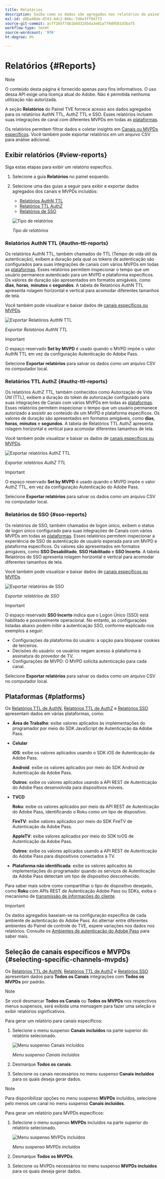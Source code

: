 ```yaml
---
title: Relatórios
description: Saiba como os dados são agregados nos relatórios do painel TVE.
exl-id: d8ba48de-d743-4dc2-866c-7d6e3ff94773
source-git-commit: acff285f7db1bdd32d5da3e01a770d9581d3ba75
workflow-type: tm+mt
source-wordcount: '976'
ht-degree: 0%

---
```


# Relatórios {#Reports}

>[!NOTE]
>
>O conteúdo desta página é fornecido apenas para fins informativos. O uso dessa API exige uma licença atual do Adobe. Não é permitida nenhuma utilização não autorizada.

A seção **Relatórios** do Painel TVE fornece acesso aos dados agregados para os relatórios AuthN TTL, AuthZ TTL e SSO. Esses relatórios incluem suas integrações de canal com diferentes MVPDs em todas as [plataformas](#platforms).

Os relatórios permitem filtrar dados e coletar insights em [Canais ou MVPDs específicos](#selecting-specific-channels-mvpds). Você também pode exportar relatórios em um arquivo CSV para análise adicional.

## Exibir relatórios {#view-reports}

Siga estas etapas para exibir um relatório específico.

1. Selecione a guia **Relatórios** no painel esquerdo.
1. Selecione uma das guias a seguir para exibir e exportar dados agregados dos canais e MVPDs incluídos:
   * [Relatórios AuthN TTL](#authn-ttl-reports)
   * [Relatórios TTL AuthZ](#authz-ttl-reports)
   * [Relatórios de SSO](#sso-reports)

   ![Tipo de relatórios](../../assets/tve-dashboard/new-tve-dashboard/reports/reports-tabs-view.png)

   *Tipo de relatórios*

### Relatórios AuthN TTL {#authn-ttl-reports}

Os relatórios AuthN TTL, também chamados de TTL (Tempo de vida útil da autenticação), exibem a duração pela qual os tokens de autenticação são configurados para suas integrações de canais com vários MVPDs em todas as [plataformas](#platforms). Esses relatórios permitem inspecionar o tempo que um usuário permanece autenticado para um MVPD e plataforma específicos. Os valores de duração são apresentados em formatos amigáveis, como **dias**, **horas**, **minutos** e **segundos**. A tabela de Relatórios AuthN TTL apresenta rolagem horizontal e vertical para acomodar diferentes tamanhos de tela.

Você também pode visualizar e baixar dados de [canais específicos ou MVPDs](#selecting-specific-channels-mvpds).

![Exportar Relatórios AuthN TTL](../../assets/tve-dashboard/new-tve-dashboard/reports/reports-authn-ttl-export-button.png)

*Exportar Relatórios AuthN TTL*

>[!IMPORTANT]
>
> O espaço reservado **Set by MVPD** é usado quando o MVPD impõe o valor AuthN TTL em vez da configuração Autenticação do Adobe Pass.

Selecione **Exportar relatórios** para salvar os dados como um arquivo CSV no computador local.

### Relatórios TTL AuthZ {#authz-ttl-reports}

Os relatórios AuthZ TTL, também conhecidos como Autorização de Vida Útil (TTL), exibem a duração do token de autorização configurado para suas integrações de Canais com vários MVPDs em todas as [plataformas](#platforms). Esses relatórios permitem inspecionar o tempo que um usuário permanece autorizado a assistir ao conteúdo de um MVPD e plataforma específicos. Os valores de duração são apresentados em formatos amigáveis, como **dias**, **horas**, **minutos** e **segundos**. A tabela de Relatórios TTL AuthZ apresenta rolagem horizontal e vertical para acomodar diferentes tamanhos de tela.

Você também pode visualizar e baixar os dados de [canais específicos ou MVPDs](#selecting-specific-channels-mvpds).

![Exportar relatórios AuthZ TTL](../../assets/tve-dashboard/new-tve-dashboard/reports/reports-authz-ttl-export-button.png)

*Exportar relatórios AuthZ TTL*

>[!IMPORTANT]
>
> O espaço reservado **Set by MVPD** é usado quando o MVPD impõe o valor AuthZ TTL, em vez da configuração Autenticação do Adobe Pass.

Selecione **Exportar relatórios** para salvar os dados como um arquivo CSV no computador local.

### Relatórios de SSO {#sso-reports}

Os relatórios de SSO, também chamados de logon único, exibem o status de logon único configurado para suas integrações de Canais com vários MVPDs em todas as [plataformas](#platforms). Esses relatórios permitem inspecionar a experiência de SSO de autenticação de usuário esperada para um MVPD e plataforma específicos. Os valores são apresentados em formatos amigáveis, como **SSO Desabilitado**, **SSO Habilitado** e **SSO Incerto**. A tabela Relatórios de SSO apresenta rolagem horizontal e vertical para acomodar diferentes tamanhos de tela.

Você também pode visualizar e baixar dados de [canais específicos ou MVPDs](#selecting-specific-channels-mvpds).

![Exportar relatórios de SSO](../../assets/tve-dashboard/new-tve-dashboard/reports/reports-sso-export-button.png)

*Exportar relatórios de SSO*

>[!IMPORTANT]
>
> O espaço reservado **SSO Incerto** indica que o Logon Único (SSO) está habilitado e possivelmente operacional. No entanto, as configurações listadas abaixo podem inibir a autenticação SSO, conforme explicado nos exemplos a seguir:
>
> * Configurações da plataforma do usuário: a opção para bloquear cookies de terceiros.
> * Decisões do usuário: os usuários negam acesso à plataforma à assinatura do provedor de TV.
> * Configurações de MVPD: O MVPD solicita autenticação para cada canal.

Selecione **Exportar relatórios** para salvar os dados como um arquivo CSV no computador local.

## Plataformas {#platforms}

Os [Relatórios TTL de AuthN](#authn-ttl-reports), [Relatórios TTL de AuthZ](#authz-ttl-reports) e [Relatórios SSO](#sso-reports) apresentam dados em várias plataformas, como:

* **Área de Trabalho**: exibe valores aplicados às implementações do programador por meio do SDK JavaScript de Autenticação da Adobe Pass.

* **Celular**

  **iOS**: exibe os valores aplicados usando o SDK iOS de Autenticação da Adobe Pass.

  **Android**: exibe os valores aplicados por meio do SDK Android de Autenticação da Adobe Pass.

  **Outros**: exibe os valores aplicados usando a API REST de Autenticação do Adobe Pass desenvolvida para dispositivos móveis.

* **TVCD**

  **Roku**: exibe os valores aplicados por meio da API REST de Autenticação do Adobe Pass, identificando o Roku como um tipo de dispositivo.

  **FireTV**: exibe valores aplicados por meio do SDK FireTV de Autenticação da Adobe Pass.

  **AppleTV**: exibe valores aplicados por meio do SDK tvOS de Autenticação da Adobe Pass.

  **Outros**: exibe os valores aplicados usando a API REST de Autenticação do Adobe Pass para dispositivos conectados à TV.

* **Plataforma não identificada**: exibe os valores aplicados às implementações do programador quando os serviços de Autenticação da Adobe Pass detectam um tipo de dispositivo desconhecido.

Para saber mais sobre como compartilhar o tipo de dispositivo desejado, como **Roku** com APIs REST de Autenticação Adobe Pass ou SDKs, exiba o mecanismo de [transmissão de informações do cliente](/help/authentication/passing-client-information-device-connection-and-application.md).

>[!IMPORTANT]
>
> Os dados agregados baseiam-se na configuração específica de cada ambiente de autenticação do Adobe Pass. Ao alternar entre diferentes ambientes do Painel de controle do TVE, espere variações nos dados nos relatórios. Consulte os [Ambientes de autenticação do Adobe Pass](/help/authentication/tve-dashboard/new-tve-dashboard/tve-dashboard-environments.md) para saber mais.

## Seleção de canais específicos e MVPDs {#selecting-specific-channels-mvpds}

Os [Relatórios TTL de AuthN](#authn-ttl-reports), [Relatórios TTL de AuthZ](#authz-ttl-reports) e [Relatórios SSO](#sso-reports) apresentam dados para **Todos os Canais** integrações com **Todos os MVPDs** por padrão.

>[!NOTE]
>
> Se você desmarcar **Todos os Canais** ou **Todos os MVPDs** nos respectivos menus suspensos, será exibida uma mensagem para fazer uma seleção e exibir relatórios significativos.

Para gerar um relatório para canais específicos:

1. Selecione o menu suspenso **Canais incluídos** na parte superior do relatório selecionado.

   ![Menu suspenso Canais incluídos](../../assets/tve-dashboard/new-tve-dashboard/reports/reports-included-channels-menu.png)

   *Menu suspenso Canais incluídos*

1. Desmarque **Todos os canais**.

1. Selecione os canais necessários no menu suspenso **Canais incluídos** para os quais deseja gerar dados.

>[!NOTE]
>
> Para disponibilizar opções no menu suspenso **MVPDs** incluídos, selecione pelo menos um canal no menu suspenso **Canais incluídos**.

Para gerar um relatório para MVPDs específicos:

1. Selecione o menu suspenso **MVPDs** incluídos na parte superior do relatório selecionado.

   ![Menu suspenso MVPDs incluídos](../../assets/tve-dashboard/new-tve-dashboard/reports/reports-included-mvpds-menu.png)

   *Menu suspenso MVPDs incluídos*

1. Desmarque **Todos os MVPDs**.

1. Selecione os MVPDs necessários no menu suspenso **MVPDs incluídos** para os quais deseja gerar dados.
